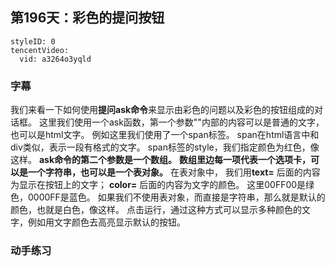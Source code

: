 ## 第196天：彩色的提问按钮

```@TencentVideo
styleID: 0
tencentVideo:
  vid: a3264o3yqld

```



### 字幕

我们来看一下如何使用**提问ask命令**来显示由彩色的问题以及彩色的按钮组成的对话框。
这里我们使用一个ask函数，第一个参数""内部的内容可以是普通的文字，也可以是html文字。
例如这里我们使用了一个span标签。
span在html语言中和div类似，表示一段有格式的文字。
span标签的style，我们指定颜色为红色，像这样。
**ask命令的第二个参数是一个数组。**
**数组里边每一项代表一个选项卡，可以是一个字符串，也可以是一个表对象。**
在表对象中， 我们用**text=** 后面的内容为显示在按钮上的文字；
**color=** 后面的内容为文字的颜色。
这里00FF00是绿色，0000FF是蓝色。
如果我们不使用表对象，而直接是字符串，那么就是默认的颜色，也就是白色，像这样。
点击运行，通过这种方式可以显示多种颜色的文字，例如用文字颜色去高亮显示默认的按钮。

### 动手练习
